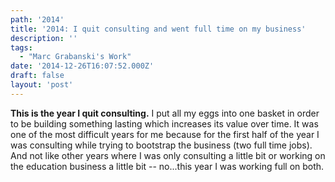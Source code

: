 ```yaml
---
path: '2014'
title: '2014: I quit consulting and went full time on my business'
description: ''
tags:
  - "Marc Grabanski's Work"
date: '2014-12-26T16:07:52.000Z'
draft: false
layout: 'post'
---
```


**This is the year I quit consulting.** I put all my eggs into one basket in order to be building something lasting which increases its value over time. It was one of the most difficult years for me because for the first half of the year I was consulting while trying to bootstrap the business (two full time jobs). And not like other years where I was only consulting a little bit or working on the education business a little bit -- no...this year I was working full on both.

